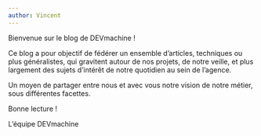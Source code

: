 ```yaml
---
author: Vincent
---
```

Bienvenue sur le blog de DEVmachine !

Ce blog a pour objectif de fédérer un ensemble d’articles, techniques ou plus généralistes, qui gravitent autour de nos projets, de notre veille, et plus largement des sujets d’intérêt de notre quotidien au sein de l’agence.

Un moyen de partager entre nous et avec vous notre vision de notre métier, sous différentes facettes.

Bonne lecture !   

L’équipe DEVmachine

